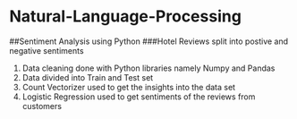 # Natural-Language-Processing
##Sentiment Analysis using Python
###Hotel Reviews split into postive and negative sentiments

1. Data cleaning done with Python libraries namely Numpy and Pandas
2. Data divided into Train and Test set 
3. Count Vectorizer used to get the insights into the data set 
4. Logistic Regression used to get sentiments of the reviews from customers 
